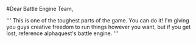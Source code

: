 #Dear Battle Engine Team,


'''
This is one of the toughest parts of the game. You can do it!
I'm giving you guys creative freedom to run things however you
want, but if you get lost, reference alphaquest's battle engine.
'''

